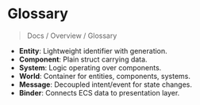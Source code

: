 # Glossary

> Docs / Overview / Glossary


- **Entity**: Lightweight identifier with generation.
- **Component**: Plain struct carrying data.
- **System**: Logic operating over components.
- **World**: Container for entities, components, systems.
- **Message**: Decoupled intent/event for state changes.
- **Binder**: Connects ECS data to presentation layer.
